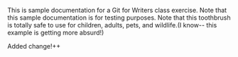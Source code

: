 This is sample documentation for a Git for Writers class exercise. Note that this sample documentation is for testing purposes.
Note that this toothbrush is totally safe to use for children, adults, pets, and wildlife.(I know-- this example is getting more absurd!)

Added change!++
